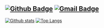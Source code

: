 [![Github Badge](https://img.shields.io/badge/-povanberg-2E3440?style=flat&logo=github&logoColor=7390AD&link=https://github.com/povanberg/)](https://www.github.com/povanberg/) 
[![Gmail Badge](https://img.shields.io/badge/povanberg.dev@gmail.com-2E3440?style=flat&logo=Gmail&logoColor=BF616A&link=mailto:povanberg.dev@gmail.com)](mailto:povanberg.dev@gmail.com) 
---
[![Github stats](https://github-readme-stats.vercel.app/api?username=povanberg&show_icons=true&include_all_commits=true&theme=nord&line_height=33)](https://github.com/povanberg/github-readme-stats)
[![Top Langs](https://github-readme-stats.vercel.app/api/top-langs/?username=povanberg&langs_count=4&theme=nord)](https://github.com/povanberg/github-readme-stats)
